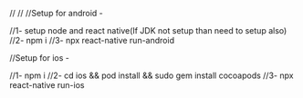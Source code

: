 //
//
//Setup for android -

//1- setup node and react native(If JDK not setup than need to setup also)
//2- npm i 
//3- npx react-native run-android


//Setup for ios -

//1- npm i 
//2- cd ios && pod install && sudo gem install cocoapods
//3- npx react-native run-ios


